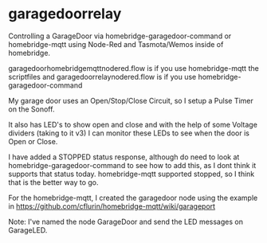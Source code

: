 # garagedoorrelay
Controlling a GarageDoor via homebridge-garagedoor-command or homebridge-mqtt using Node-Red and Tasmota/Wemos inside of homebridge.

garagedoorhomebridgemqttnodered.flow is if you use homebridge-mqtt
the scriptfiles and garagedoorrelaynodered.flow is if you use homebridge-garagedoor-command

My garage door uses an Open/Stop/Close Circuit, so I setup a Pulse Timer on the Sonoff.

It also has LED's to show open and close and with the help of some Voltage dividers (taking to it v3) I can monitor these LEDs to see when the door is Open or Close.

I have added a STOPPED status response, although do need to look at homebridge-garagedoor-command to see how to add this, as I dont think it supports that status today. homebridge-mqtt supported stopped, so I think that is the better way to go.

For the homebridge-mqtt,  I created the garagedoor node using the example in https://github.com/cflurin/homebridge-mqtt/wiki/garageport

Note: I've named the node GarageDoor and send the LED messages on GarageLED. 

